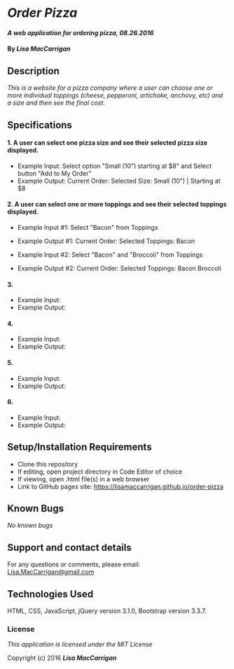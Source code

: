 # _Order Pizza_

#### _A web application for ordering pizza, 08.26.2016_

#### By _**Lisa MacCarrigan**_

## Description

_This is a website for a pizza company where a user can choose one or more individual toppings (cheese, pepperoni, artichoke, anchovy, etc) and a size and then see the final cost._

## Specifications

#### 1. A user can select one pizza size and see their selected pizza size displayed.

* Example Input: Select option "Small (10") starting at $8" and Select button "Add to My Order"
* Example Output: Current Order:
                  Selected Size:
                  Small (10") | Starting at $8

#### 2. A user can select one or more toppings and see their selected toppings displayed.

* Example Input #1: Select "Bacon" from Toppings
* Example Output #1: Current Order:
                  Selected Toppings:
                  Bacon

* Example Input #2: Select "Bacon" and "Broccoli" from Toppings
* Example Output #2: Current Order:
                  Selected Toppings:
                  Bacon
                  Broccoli

#### 3.

* Example Input:
* Example Output:

#### 4.

* Example Input:
* Example Output:

#### 5.

* Example Input:
* Example Output:

#### 6.

* Example Input:
* Example Output:

## Setup/Installation Requirements

* Clone this repository
* If editing, open project directory in Code Editor of choice
* If viewing, open .html file(s) in a web browser
* Link to GitHub pages site: https://lisamaccarrigan.github.io/order-pizza

## Known Bugs

_No known bugs_

## Support and contact details

For any questions or comments, please email: Lisa.MacCarrigan@gmail.com

## Technologies Used

HTML, CSS, JavaScript, jQuery version 3.1.0, Bootstrap version 3.3.7.

### License

*This application is licensed under the MIT License*

Copyright (c) 2016 **_Lisa MacCarrigan_**
